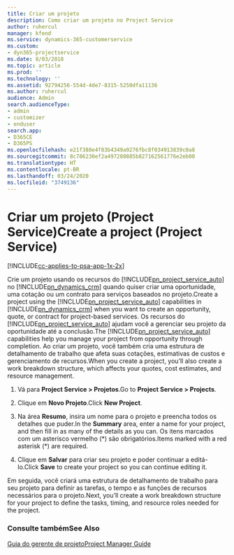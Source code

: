 ```yaml
---
title: Criar um projeto
description: Como criar um projeto no Project Service
author: ruhercul
manager: kfend
ms.service: dynamics-365-customerservice
ms.custom:
- dyn365-projectservice
ms.date: 8/03/2018
ms.topic: article
ms.prod: ''
ms.technology: ''
ms.assetid: 92794256-554d-4de7-8315-5250dfa11136
ms.author: ruhercul
audience: Admin
search.audienceType:
- admin
- customizer
- enduser
search.app:
- D365CE
- D365PS
ms.openlocfilehash: e21f388e4f83b4349a9276fbc8f034913839c0a8
ms.sourcegitcommit: 8c786230ef2a497280885b827162561776e2eb00
ms.translationtype: HT
ms.contentlocale: pt-BR
ms.lasthandoff: 03/24/2020
ms.locfileid: "3749136"
---
```

# <a name="create-a-project-project-service"></a><span data-ttu-id="35dd4-103">Criar um projeto (Project Service)</span><span class="sxs-lookup"><span data-stu-id="35dd4-103">Create a project (Project Service)</span></span>

[!INCLUDE[cc-applies-to-psa-app-1x-2x](../includes/cc-applies-to-psa-app-1x-2x.md)]

<span data-ttu-id="35dd4-104">Crie um projeto usando os recursos do [!INCLUDE[pn_project_service_auto](../includes/pn-project-service-auto.md)] no [!INCLUDE[pn_dynamics_crm](../includes/pn-dynamics-crm.md)] quando quiser criar uma oportunidade, uma cotação ou um contrato para serviços baseados no projeto.</span><span class="sxs-lookup"><span data-stu-id="35dd4-104">Create a project using the [!INCLUDE[pn_project_service_auto](../includes/pn-project-service-auto.md)] capabilities in [!INCLUDE[pn_dynamics_crm](../includes/pn-dynamics-crm.md)] when you want to create an opportunity, quote, or contract for project-based services.</span></span> <span data-ttu-id="35dd4-105">Os recursos do [!INCLUDE[pn_project_service_auto](../includes/pn-project-service-auto.md)] ajudam você a gerenciar seu projeto da oportunidade até a conclusão.</span><span class="sxs-lookup"><span data-stu-id="35dd4-105">The [!INCLUDE[pn_project_service_auto](../includes/pn-project-service-auto.md)] capabilities help you manage your project from opportunity through completion.</span></span> <span data-ttu-id="35dd4-106">Ao criar um projeto, você também cria uma estrutura de detalhamento de trabalho que afeta suas cotações, estimativas de custos e gerenciamento de recursos.</span><span class="sxs-lookup"><span data-stu-id="35dd4-106">When you create a project, you’ll also create a work breakdown structure, which affects your quotes, cost estimates, and resource management.</span></span>  
  
1.  <span data-ttu-id="35dd4-107">Vá para **Project Service > Projetos**.</span><span class="sxs-lookup"><span data-stu-id="35dd4-107">Go to **Project Service > Projects**.</span></span>  
  
2.  <span data-ttu-id="35dd4-108">Clique em **Novo Projeto**.</span><span class="sxs-lookup"><span data-stu-id="35dd4-108">Click **New Project**.</span></span>  
  
3.  <span data-ttu-id="35dd4-109">Na área **Resumo**, insira um nome para o projeto e preencha todos os detalhes que puder.</span><span class="sxs-lookup"><span data-stu-id="35dd4-109">In the **Summary** area, enter a name for your project, and then fill in as many of the details as you can.</span></span> <span data-ttu-id="35dd4-110">Os itens marcados com um asterisco vermelho (\*) são obrigatórios.</span><span class="sxs-lookup"><span data-stu-id="35dd4-110">Items marked with a red asterisk (\*) are required.</span></span>  
  
4.  <span data-ttu-id="35dd4-111">Clique em **Salvar** para criar seu projeto e poder continuar a editá-lo.</span><span class="sxs-lookup"><span data-stu-id="35dd4-111">Click **Save** to create your project so you can continue editing it.</span></span>  
  
<span data-ttu-id="35dd4-112">Em seguida, você criará uma estrutura de detalhamento de trabalho para seu projeto para definir as tarefas, o tempo e as funções de recursos necessários para o projeto.</span><span class="sxs-lookup"><span data-stu-id="35dd4-112">Next, you’ll create a work breakdown structure for your project to define the tasks, timing, and resource roles needed for the project.</span></span>  
  
### <a name="see-also"></a><span data-ttu-id="35dd4-113">Consulte também</span><span class="sxs-lookup"><span data-stu-id="35dd4-113">See Also</span></span>  
 [<span data-ttu-id="35dd4-114">Guia do gerente de projeto</span><span class="sxs-lookup"><span data-stu-id="35dd4-114">Project Manager Guide</span></span>](../project-service/project-manager-guide.md)
